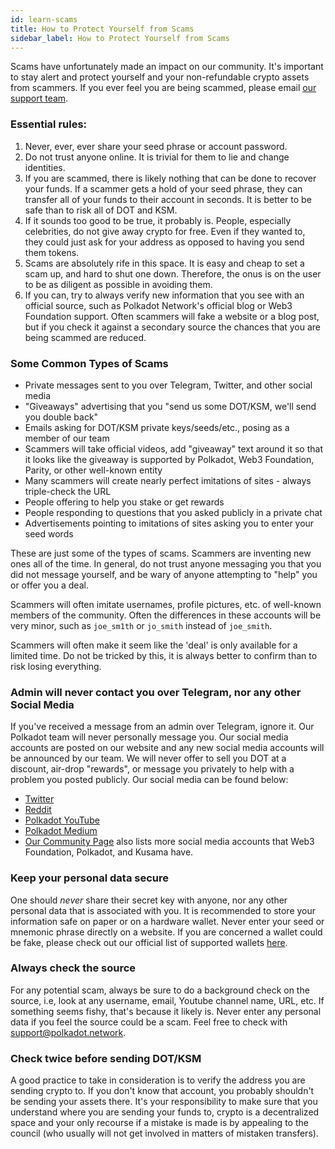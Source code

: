 ```yaml
---
id: learn-scams
title: How to Protect Yourself from Scams
sidebar_label: How to Protect Yourself from Scams
---
```


Scams have unfortunately made an impact on our community. It's important to stay alert and protect
yourself and your non-refundable crypto assets from scammers. If you ever feel you are being
scammed, please email [our support team](mailto:support@web3.foundation).

### Essential rules:

1. Never, ever, ever share your seed phrase or account password.
2. Do not trust anyone online. It is trivial for them to lie and change identities.
3. If you are scammed, there is likely nothing that can be done to recover your funds. If a scammer
   gets a hold of your seed phrase, they can transfer all of your funds to their account in seconds.
   It is better to be safe than to risk all of DOT and KSM.
4. If it sounds too good to be true, it probably is. People, especially celebrities, do not give
   away crypto for free. Even if they wanted to, they could just ask for your address as opposed to
   having you send them tokens.
5. Scams are absolutely rife in this space. It is easy and cheap to set a scam up, and hard to shut
   one down. Therefore, the onus is on the user to be as diligent as possible in avoiding them.
6. If you can, try to always verify new information that you see with an official source, such as
   Polkadot Network's official blog or Web3 Foundation support. Often scammers will fake a website
   or a blog post, but if you check it against a secondary source the chances that you are being
   scammed are reduced.

### Some Common Types of Scams

- Private messages sent to you over Telegram, Twitter, and other social media
- "Giveaways" advertising that you "send us some DOT/KSM, we'll send you double back"
- Emails asking for DOT/KSM private keys/seeds/etc., posing as a member of our team
- Scammers will take official videos, add "giveaway" text around it so that it looks like the
  giveaway is supported by Polkadot, Web3 Foundation, Parity, or other well-known entity
- Many scammers will create nearly perfect imitations of sites - always triple-check the URL
- People offering to help you stake or get rewards
- People responding to questions that you asked publicly in a private chat
- Advertisements pointing to imitations of sites asking you to enter your seed words

These are just some of the types of scams. Scammers are inventing new ones all of the time. In
general, do not trust anyone messaging you that you did not message yourself, and be wary of anyone
attempting to "help" you or offer you a deal.

Scammers will often imitate usernames, profile pictures, etc. of well-known members of the
community. Often the differences in these accounts will be very minor, such as `joe_sm1th` or
`jo_smith` instead of `joe_smith`.

Scammers will often make it seem like the 'deal' is only available for a limited time. Do not be
tricked by this, it is always better to confirm than to risk losing everything.

### Admin will never contact you over Telegram, nor any other Social Media

If you've received a message from an admin over Telegram, ignore it. Our Polkadot team will never
personally message you. Our social media accounts are posted on our website and any new social media
accounts will be announced by our team. We will never offer to sell you DOT at a discount, air-drop
"rewards", or message you privately to help with a problem you posted publicly. Our social media can
be found below:

- [Twitter](https://twitter.com/Polkadot)
- [Reddit](https://www.reddit.com/r/dot)
- [Polkadot YouTube](https://www.youtube.com/channel/UCB7PbjuZLEba_znc7mEGNgw)
- [Polkadot Medium](https://medium.com/polkadot-network)
- [Our Community Page](community) also lists more social media accounts that Web3 Foundation,
  Polkadot, and Kusama have.

### Keep your personal data secure

One should _never_ share their secret key with anyone, nor any other personal data that is
associated with you. It is recommended to store your information safe on paper or on a hardware
wallet. Never enter your seed or mnemonic phrase directly on a website. If you are concerned a
wallet could be fake, please check out our official list of supported wallets [here](build-wallets).

### Always check the source

For any potential scam, always be sure to do a background check on the source, i.e, look at any
username, email, Youtube channel name, URL, etc. If something seems fishy, that's because it likely
is. Never enter any personal data if you feel the source could be a scam. Feel free to check with
[support@polkadot.network](mailto:support@web3.foundation).

### Check twice before sending DOT/KSM

A good practice to take in consideration is to verify the address you are sending crypto to. If you
don't know that account, you probably shouldn't be sending your assets there. It's your
responsibility to make sure that you understand where you are sending your funds to, crypto is a
decentralized space and your only recourse if a mistake is made is by appealing to the council (who
usually will not get involved in matters of mistaken transfers).
